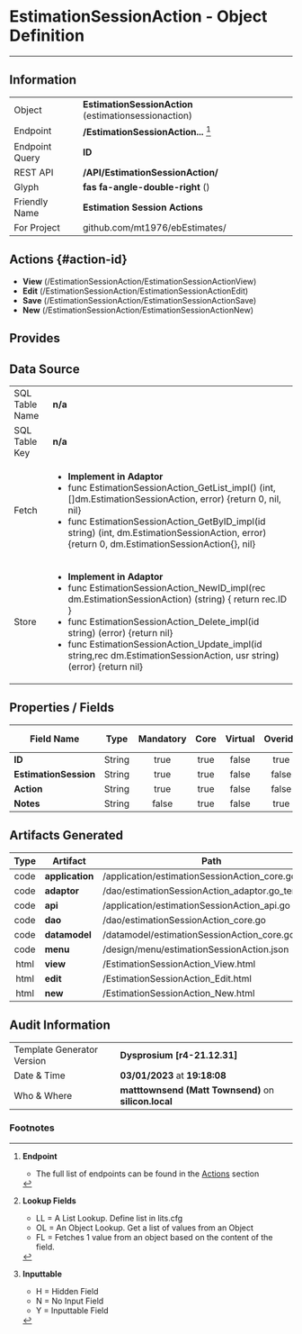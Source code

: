 # **EstimationSessionAction** - Object Definition
---
##  Information
|   |   |
|---|---|
|Object         |**EstimationSessionAction** (estimationsessionaction) |
|Endpoint 	    |**/EstimationSessionAction...** [^1]|
|Endpoint Query |**ID**|
|REST API|**/API/EstimationSessionAction/**|
Glyph|**fas fa-angle-double-right** ()
Friendly Name|**Estimation Session Actions**|
|For Project    |github.com/mt1976/ebEstimates/|

##  Actions {#action-id}

* **View** (/EstimationSessionAction/EstimationSessionActionView)
* **Edit** (/EstimationSessionAction/EstimationSessionActionEdit)
* **Save** (/EstimationSessionAction/EstimationSessionActionSave)
* **New** (/EstimationSessionAction/EstimationSessionActionNew)








##  Provides







##  Data Source 
|   |   |
|---|---|
SQL Table Name       | **n/a**
SQL Table Key | **n/a**
Fetch|<ul><li>**Implement in Adaptor**</li><li> func EstimationSessionAction_GetList_impl() (int, []dm.EstimationSessionAction, error) {return 0, nil, nil}</li><li>func EstimationSessionAction_GetByID_impl(id string) (int, dm.EstimationSessionAction, error) {return 0, dm.EstimationSessionAction{}, nil}</li></ul>
Store|<ul><li>**Implement in Adaptor**</li><li>func EstimationSessionAction_NewID_impl(rec dm.EstimationSessionAction) (string) { return rec.ID } </li><li>func EstimationSessionAction_Delete_impl(id string) (error) {return nil}</li><li>func EstimationSessionAction_Update_impl(id string,rec dm.EstimationSessionAction, usr string) (error) {return nil}</li></ul>

##  Properties / Fields
| Field Name| Type | Mandatory | Core | Virtual | Overide | Lookup [^2]| Lookup Object      | Lookup Field Source         | Lookup Return Value                | Inputable [^3]|DB Column|Default Value| No Change | Callout | Internal | Display | Mask |
| -- | --  | :--: | :--: | :--: |:--: |:--: |:--: |-- |-- |:--: |-- | --| :--: | :--: | :--: | -- | -- |
|**ID**|String|true|true|false|true|||||NH|ID||false|false|false|text||
|**EstimationSession**|String|true|true|false|false|OL|EstimationSession|EstimationSessionID_EstimationSessionID|EstimationSession_Name|Y|EstimationSession||false|false|false|text||
|**Action**|String|true|true|false|false|OL|EstimationState|EstimationState_Code|EstimationState_Name|Y|Action||false|false|false|text|true|
|**Notes**|String|false|true|false|true|||||Y|Notes||false|false|false|textarea||


##  Artifacts Generated
| Type | Artifact | Path|
| :--: | -- | -- |
| code | **application** | /application/estimationSessionAction_core.go |
| code | **adaptor** | /dao/estimationSessionAction_adaptor.go_template |
| code | **api** | /application/estimationSessionAction_api.go |
| code | **dao** | /dao/estimationSessionAction_core.go |
| code | **datamodel** | /datamodel/estimationSessionAction_core.go |
| code | **menu** | /design/menu/estimationSessionAction.json |
| html | **view** | /EstimationSessionAction_View.html |
| html | **edit** | /EstimationSessionAction_Edit.html |
| html | **new** | /EstimationSessionAction_New.html |


## Audit Information
|   |   |
|---|---|
Template Generator Version   | **Dysprosium [r4-21.12.31]**
Date & Time		     | **03/01/2023** at **19:18:08**
Who & Where		     | **matttownsend (Matt Townsend)** on **silicon.local**

### Footnotes
[^1]: **Endpoint**
    * The full list of endpoints can be found in the [Actions](#action-id) section
[^2]: **Lookup Fields**
    * LL = A List Lookup. Define list in lits.cfg
    * OL = An Object Lookup. Get a list of values from an Object
    * FL = Fetches 1 value from an object based on the content of the field. 
[^3]: **Inputtable**   
    * H = Hidden Field
    * N = No Input Field
    * Y = Inputtable Field